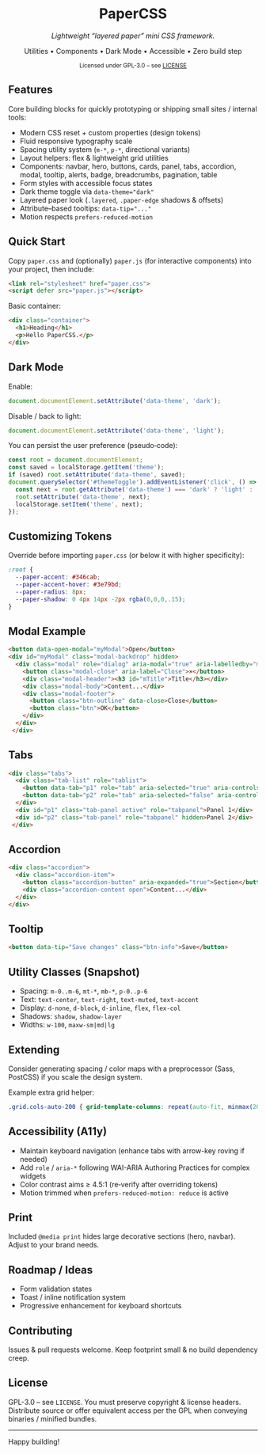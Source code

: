 <div align="center">
  <h1>PaperCSS</h1>
  <p><em>Lightweight “layered paper” mini CSS framework.</em></p>
  <p>
    Utilities • Components • Dark Mode • Accessible • Zero build step
  </p>
  <sub>Licensed under GPL-3.0 – see <a href="./LICENSE">LICENSE</a></sub>
</div>

## Features

Core building blocks for quickly prototyping or shipping small sites / internal tools:

- Modern CSS reset + custom properties (design tokens)
- Fluid responsive typography scale
- Spacing utility system (`m-*`, `p-*`, directional variants)
- Layout helpers: flex & lightweight grid utilities
- Components: navbar, hero, buttons, cards, panel, tabs, accordion, modal, tooltip, alerts, badge, breadcrumbs, pagination, table
- Form styles with accessible focus states
- Dark theme toggle via `data-theme="dark"`
- Layered paper look (`.layered`, `.paper-edge` shadows & offsets)
- Attribute–based tooltips: `data-tip="..."`
- Motion respects `prefers-reduced-motion`

## Quick Start

Copy `paper.css` and (optionally) `paper.js` (for interactive components) into your project, then include:

```html
<link rel="stylesheet" href="paper.css">
<script defer src="paper.js"></script>
```

Basic container:

```html
<div class="container">
  <h1>Heading</h1>
  <p>Hello PaperCSS.</p>
</div>
```

## Dark Mode

Enable:

```js
document.documentElement.setAttribute('data-theme', 'dark');
```

Disable / back to light:

```js
document.documentElement.setAttribute('data-theme', 'light');
```

You can persist the user preference (pseudo‑code):

```js
const root = document.documentElement;
const saved = localStorage.getItem('theme');
if (saved) root.setAttribute('data-theme', saved);
document.querySelector('#themeToggle').addEventListener('click', () => {
  const next = root.getAttribute('data-theme') === 'dark' ? 'light' : 'dark';
  root.setAttribute('data-theme', next);
  localStorage.setItem('theme', next);
});
```

## Customizing Tokens

Override before importing `paper.css` (or below it with higher specificity):

```css
:root {
  --paper-accent: #346cab;
  --paper-accent-hover: #3e79bd;
  --paper-radius: 8px;
  --paper-shadow: 0 4px 14px -2px rgba(0,0,0,.15);
}
```

## Modal Example

```html
<button data-open-modal="myModal">Open</button>
<div id="myModal" class="modal-backdrop" hidden>
  <div class="modal" role="dialog" aria-modal="true" aria-labelledby="mTitle">
    <button class="modal-close" aria-label="Close">×</button>
    <div class="modal-header"><h3 id="mTitle">Title</h3></div>
    <div class="modal-body">Content...</div>
    <div class="modal-footer">
      <button class="btn-outline" data-close>Close</button>
      <button class="btn">OK</button>
    </div>
  </div>
 </div>
```

## Tabs

```html
<div class="tabs">
  <div class="tab-list" role="tablist">
    <button data-tab="p1" role="tab" aria-selected="true" aria-controls="p1">First</button>
    <button data-tab="p2" role="tab" aria-selected="false" aria-controls="p2">Second</button>
  </div>
  <div id="p1" class="tab-panel active" role="tabpanel">Panel 1</div>
  <div id="p2" class="tab-panel" role="tabpanel" hidden>Panel 2</div>
 </div>
```

## Accordion

```html
<div class="accordion">
  <div class="accordion-item">
    <button class="accordion-button" aria-expanded="true">Section</button>
    <div class="accordion-content open">Content...</div>
  </div>
</div>
```

## Tooltip

```html
<button data-tip="Save changes" class="btn-info">Save</button>
```

## Utility Classes (Snapshot)

- Spacing: `m-0..m-6`, `mt-*`, `mb-*`, `p-0..p-6`
- Text: `text-center`, `text-right`, `text-muted`, `text-accent`
- Display: `d-none`, `d-block`, `d-inline`, `flex`, `flex-col`
- Shadows: `shadow`, `shadow-layer`
- Widths: `w-100`, `maxw-sm|md|lg`

## Extending

Consider generating spacing / color maps with a preprocessor (Sass, PostCSS) if you scale the design system.

Example extra grid helper:

```css
.grid.cols-auto-200 { grid-template-columns: repeat(auto-fit, minmax(200px, 1fr)); }
```

## Accessibility (A11y)

- Maintain keyboard navigation (enhance tabs with arrow-key roving if needed)
- Add `role` / `aria-*` following WAI-ARIA Authoring Practices for complex widgets
- Color contrast aims ≥ 4.5:1 (re‑verify after overriding tokens)
- Motion trimmed when `prefers-reduced-motion: reduce` is active

## Print

Included `@media print` hides large decorative sections (hero, navbar). Adjust to your brand needs.

## Roadmap / Ideas

- Form validation states
- Toast / inline notification system
- Progressive enhancement for keyboard shortcuts

## Contributing

Issues & pull requests welcome. Keep footprint small & no build dependency creep.

## License

GPL-3.0 – see `LICENSE`. You must preserve copyright & license headers. Distribute source or offer equivalent access per the GPL when conveying binaries / minified bundles.

---

Happy building!